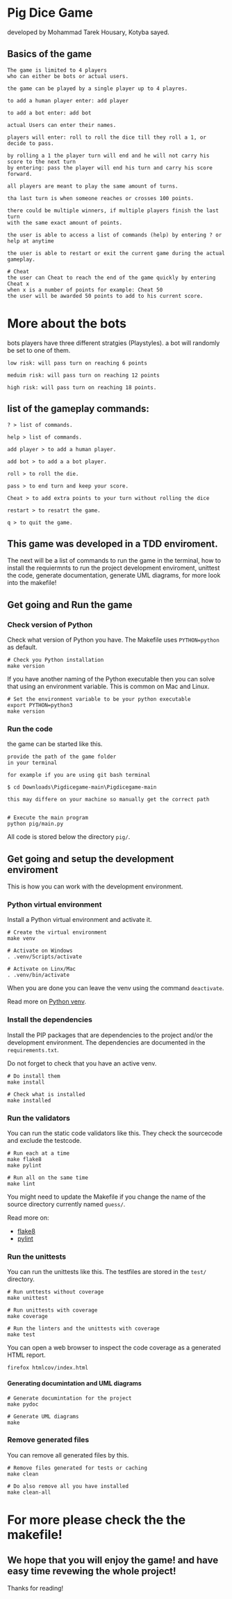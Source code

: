 Pig Dice Game 
==========================
developed by Mohammad Tarek Housary, Kotyba sayed. 

Basics of the game
-------------------
```
The game is limited to 4 players 
who can either be bots or actual users. 

the game can be played by a single player up to 4 playres. 

to add a human player enter: add player 

to add a bot enter: add bot

actual Users can enter their names. 

players will enter: roll to roll the dice till they roll a 1, or decide to pass.

by rolling a 1 the player turn will end and he will not carry his score to the next turn 
by entering: pass the player will end his turn and carry his score forward. 

all players are meant to play the same amount of turns. 

tha last turn is when someone reaches or crosses 100 points. 

there could be multiple winners, if multiple players finish the last turn
with the same exact amount of points. 

the user is able to access a list of commands (help) by entering ? or help at anytime 

the user is able to restart or exit the current game during the actual gameplay. 
```

```
# Cheat
the user can Cheat to reach the end of the game quickly by entering Cheat x
when x is a number of points for example: Cheat 50 
the user will be awarded 50 points to add to his current score.
```
# More about the bots
bots players have three different stratgies (Playstyles). 
a bot will randomly be set to one of them. 
```
low risk: will pass turn on reaching 6 points 

meduim risk: will pass turn on reaching 12 points 

high risk: will pass turn on reaching 18 points.
```

list of the gameplay commands:
------------------------------
```
? > list of commands. 

help > list of commands.

add player > to add a human player. 

add bot > to add a a bot player. 

roll > to roll the die. 

pass > to end turn and keep your score.

Cheat > to add extra points to your turn without rolling the dice

restart > to resatrt the game.

q > to quit the game.
```

This game was developed in a TDD enviroment.
----------------------------------------------------------------------------------
The next will be a list of commands to run the game in the terminal, how to install the requiermnts to run the project development enviroment,
unittest the code, generate documentation, generate UML diagrams, for more look into the makefile! 

Get going and Run the game
--------------------------

### Check version of Python

Check what version of Python you have. The Makefile uses `PYTHON=python` as default.

```
# Check you Python installation
make version
```

If you have another naming of the Python executable then you can solve that using an environment variable. This is common on Mac and Linux.

```
# Set the environment variable to be your python executable
export PYTHON=python3
make version
```


### Run the code

the game can be started like this.

```
provide the path of the game folder 
in your terminal 

for example if you are using git bash terminal 

$ cd Downloads\Pigdicegame-main\Pigdicegame-main

this may differe on your machine so manually get the correct path 


# Execute the main program
python pig/main.py
```

All code is stored below the directory `pig/`. 

Get going and setup the development enviroment 
----------------------------------------------

This is how you can work with the development environment.

### Python virtual environment

Install a Python virtual environment and activate it.

```
# Create the virtual environment
make venv

# Activate on Windows
. .venv/Scripts/activate

# Activate on Linx/Mac
. .venv/bin/activate
```

When you are done you can leave the venv using the command `deactivate`.

Read more on [Python venv](https://docs.python.org/3/library/venv.html).



### Install the dependencies

Install the PIP packages that are dependencies to the project and/or the development environment. The dependencies are documented in the `requirements.txt`.

Do not forget to check that you have an active venv.

```
# Do install them
make install

# Check what is installed
make installed
```


### Run the validators

You can run the static code validators like this. They check the sourcecode and exclude the testcode.

```
# Run each at a time
make flake8
make pylint

# Run all on the same time
make lint
```

You might need to update the Makefile if you change the name of the source directory currently named `guess/`.

Read more on:

* [flake8](https://flake8.pycqa.org/en/latest/)
* [pylint](https://pylint.org/)



### Run the unittests

You can run the unittests like this. The testfiles are stored in the `test/` directory.

```
# Run unttests without coverage
make unittest

# Run unittests with coverage
make coverage

# Run the linters and the unittests with coverage
make test
```

You can open a web browser to inspect the code coverage as a generated HTML report.

```
firefox htmlcov/index.html
```

#### Generating documintation and UML diagrams

```
# Generate documintation for the project 
make pydoc 

# Generate UML diagrams 
make 
```

### Remove generated files

You can remove all generated files by this.
```
# Remove files generated for tests or caching
make clean

# Do also remove all you have installed
make clean-all
```

# For more please check the the makefile! 

We hope that you will enjoy the game! and have easy time revewing the whole project!
------------------------------------------------------------------------------------
Thanks for reading! 
